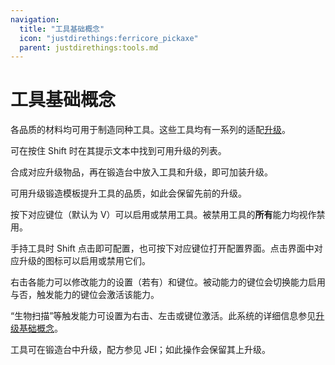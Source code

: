 ```yaml
---
navigation:
  title: "工具基础概念"
  icon: "justdirethings:ferricore_pickaxe"
  parent: justdirethings:tools.md
---
```


# 工具基础概念

各品质的材料均可用于制造同种工具。这些工具均有一系列的适配[升级](./upgrades.md)。

可在按住 Shift 时在其提示文本中找到可用升级的列表。

合成对应升级物品，再在锻造台中放入工具和升级，即可加装升级。

可用升级锻造模板提升工具的品质，如此会保留先前的升级。

按下对应键位（默认为 V）可以启用或禁用工具。被禁用工具的**所有**能力均视作禁用。

手持工具时 Shift 点击即可配置，也可按下对应键位打开配置界面。点击界面中对应升级的图标可以启用或禁用它们。

右击各能力可以修改能力的设置（若有）和键位。被动能力的键位会切换能力启用与否，触发能力的键位会激活该能力。

“生物扫描”等触发能力可设置为右击、左击或键位激活。此系统的详细信息参见[升级基础概念](./upgrade_basics.md)。

工具可在锻造台中升级，配方参见 JEI；如此操作会保留其上升级。

